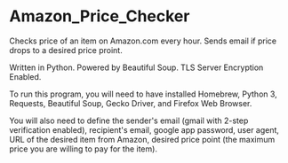 # Amazon_Price_Checker
Checks price of an item on Amazon.com every hour. Sends email if price drops to a desired price proint. 

Written in Python. Powered by Beautiful Soup. TLS Server Encryption Enabled.

To run this program, you will need to have installed Homebrew, Python 3, Requests, Beautiful Soup, Gecko Driver, and Firefox Web Browser.

You will also need to define the sender's email (gmail with 2-step verification enabled), recipient's email, google app password, user agent, URL of the desired item from Amazon, desired price point (the maximum price you are willing to pay for the item).
